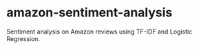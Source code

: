 # amazon-sentiment-analysis
Sentiment analysis on Amazon reviews using TF-IDF and Logistic Regression.
